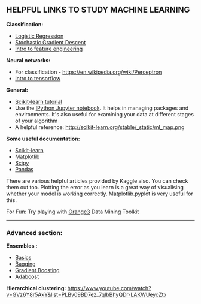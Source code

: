 ## HELPFUL LINKS TO STUDY MACHINE LEARNING

**Classification:**
* [Logistic Regression](https://www.youtube.com/watch?v=1ZzckGxT76g)
* [Stochastic Gradient Descent](https://www.youtube.com/watch?v=UfNU3Vhv5CA)
* [Intro to feature engineering](https://www.youtube.com/watch?v=CAnEJ42eEYA)

**Neural networks:**
* For classification - https://en.wikipedia.org/wiki/Perceptron 
* [Intro to tensorflow](https://medium.com/@saxenarohan97/intro-to-tensorflow-solving-a-simple-regression-problem-e87b42fd4845#.7m5mfjvet)

**General:**
* [Scikit-learn tutorial](https://m.youtube.com/playlist?list=PLQVvvaa0QuDd0flgGphKCej-9jp-QdzZ3)
* Use the [IPython Jupyter notebook](https://jupyter-notebook-beginner-guide.readthedocs.io/en/latest/). It helps in managing packages and environments. It's also useful for examining your data at different stages of your algorithm
* A helpful reference: http://scikit-learn.org/stable/_static/ml_map.png

**Some useful documentation:**
* [Scikit-learn](http://scikit-learn.org/stable/documentation.html)
* [Matplotlib](http://matplotlib.org/contents.html)
* [Scipy](https://docs.scipy.org/doc/)
* [Pandas](http://pandas.pydata.org/pandas-docs/stable/)

There are various helpful articles provided by Kaggle also. You can check them out too.
Plotting the error as you learn is a great way of visualising whether your model is working correctly. Matplotlib.pyplot is very useful for this.

For Fun: Try playing with [Orange3](http://orange.biolab.si/download/) Data Mining Toolkit
____________________________________________________________
### **Advanced section:**

**Ensembles :**
* [Basics](https://www.youtube.com/watch?v=Yvn3--rIdZg)
* [Bagging](https://www.youtube.com/watch?v=Rm6s6gmLTdg)
* [Gradient Boosting](https://www.youtube.com/watch?v=sRktKszFmSk&t=7s)
* [Adaboost](https://www.youtube.com/watch?v=ix6IvwbVpw0)

**Hierarchical clustering:** https://www.youtube.com/watch?v=GVz6Y8r5AkY&list=PLBv09BD7ez_7qIbBhyQDr-LAKWUeycZtx 